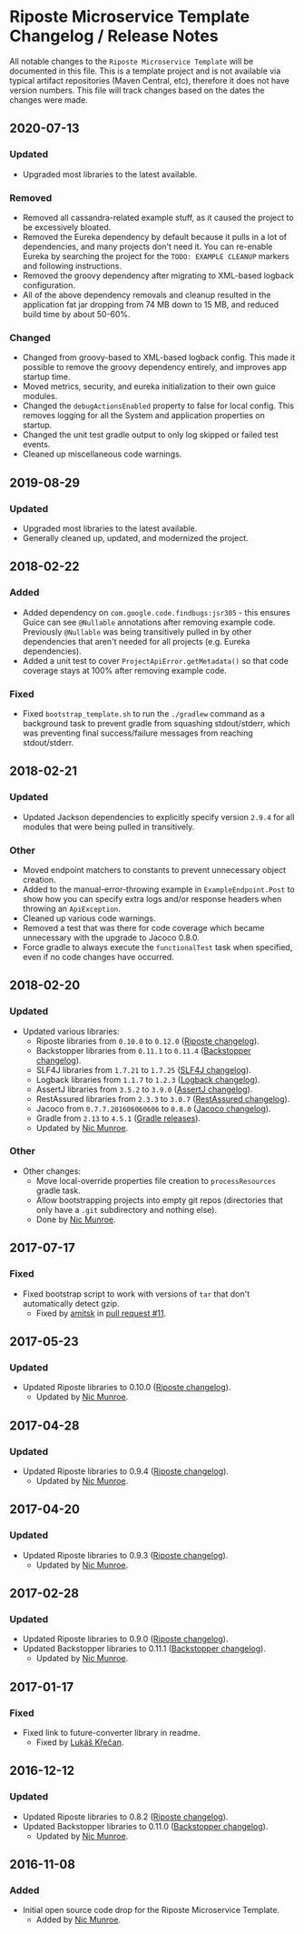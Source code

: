 # Riposte Microservice Template Changelog / Release Notes

All notable changes to the `Riposte Microservice Template` will be documented in this file. This is a template project 
and is not available via typical artifact repositories (Maven Central, etc), therefore it does not have version 
numbers. This file will track changes based on the dates the changes were made.

## 2020-07-13

### Updated

- Upgraded most libraries to the latest available.

### Removed

- Removed all cassandra-related example stuff, as it caused the project to be excessively bloated.
- Removed the Eureka dependency by default because it pulls in a lot of dependencies, and many projects don't need it.
You can re-enable Eureka by searching the project for the `TODO: EXAMPLE CLEANUP` markers and following instructions.
- Removed the groovy dependency after migrating to XML-based logback configuration.
- All of the above dependency removals and cleanup resulted in the application fat jar dropping from 74 MB 
down to 15 MB, and reduced build time by about 50-60%.

### Changed

- Changed from groovy-based to XML-based logback config. This made it possible to remove the groovy dependency entirely,
and improves app startup time.
- Moved metrics, security, and eureka initialization to their own guice modules.
- Changed the `debugActionsEnabled` property to false for local config. This removes logging for all the System and 
application properties on startup.
- Changed the unit test gradle output to only log skipped or failed test events.
- Cleaned up miscellaneous code warnings.

## 2019-08-29

### Updated

- Upgraded most libraries to the latest available.
- Generally cleaned up, updated, and modernized the project.

## 2018-02-22

### Added

- Added dependency on `com.google.code.findbugs:jsr305` - this ensures Guice can see `@Nullable` annotations after 
removing example code. Previously `@Nullable` was being transitively pulled in by other dependencies that aren't 
needed for all projects (e.g. Eureka dependencies).
- Added a unit test to cover `ProjectApiError.getMetadata()` so that code coverage stays at 100% after removing 
example code.

### Fixed

- Fixed `bootstrap_template.sh` to run the `./gradlew` command as a background task to prevent gradle from squashing 
stdout/stderr, which was preventing final success/failure messages from reaching stdout/stderr.

## 2018-02-21

### Updated

- Updated Jackson dependencies to explicitly specify version `2.9.4` for all modules that were being pulled in 
transitively.

### Other

- Moved endpoint matchers to constants to prevent unnecessary object creation.
- Added to the manual-error-throwing example in `ExampleEndpoint.Post` to show how you can specify extra logs and/or
response headers when throwing an `ApiException`.
- Cleaned up various code warnings.
- Removed a test that was there for code coverage which became unnecessary with the upgrade to Jacoco 0.8.0. 
- Force gradle to always execute the `functionalTest` task when specified, even if no code changes have occurred.

## 2018-02-20

### Updated

- Updated various libraries:
    - Riposte libraries from `0.10.0` to `0.12.0` ([Riposte changelog](https://github.com/Nike-Inc/riposte/blob/main/CHANGELOG.md)).
    - Backstopper libraries from `0.11.1` to `0.11.4` ([Backstopper changelog](https://github.com/Nike-Inc/backstopper/blob/main/CHANGELOG.md)).
    - SLF4J libraries from `1.7.21` to `1.7.25` ([SLF4J changelog](https://www.slf4j.org/news.html)).
    - Logback libraries from `1.1.7` to `1.2.3` ([Logback changelog](https://logback.qos.ch/news.html)).
    - AssertJ libraries from `3.5.2` to `3.9.0` ([AssertJ changelog](http://joel-costigliola.github.io/assertj/assertj-core-news.html)).
    - RestAssured libraries from `2.3.3` to `3.0.7` ([RestAssured changelog](https://github.com/rest-assured/rest-assured/blob/master/changelog.txt)).
    - Jacoco from `0.7.7.201606060606` to `0.8.0` ([Jacoco changelog](http://www.jacoco.org/jacoco/trunk/doc/changes.html)).
    - Gradle from `2.13` to `4.5.1` ([Gradle releases](https://gradle.org/releases/)).
    - Updated by [Nic Munroe][contrib_nicmunroe].

### Other

- Other changes:
    - Move local-override properties file creation to `processResources` gradle task.
    - Allow bootstrapping projects into empty git repos (directories that only have a `.git` subdirectory and nothing 
    else).
    - Done by [Nic Munroe][contrib_nicmunroe].

## 2017-07-17

### Fixed

- Fixed bootstrap script to work with versions of `tar` that don't automatically detect gzip.
    - Fixed by [amitsk][contrib_amitsk] in [pull request #11](https://github.com/Nike-Inc/riposte-microservice-template/pull/11).

## 2017-05-23

### Updated

- Updated Riposte libraries to 0.10.0 ([Riposte changelog](https://github.com/Nike-Inc/riposte/blob/main/CHANGELOG.md)).
    - Updated by [Nic Munroe][contrib_nicmunroe].

## 2017-04-28

### Updated

- Updated Riposte libraries to 0.9.4 ([Riposte changelog](https://github.com/Nike-Inc/riposte/blob/main/CHANGELOG.md)).
    - Updated by [Nic Munroe][contrib_nicmunroe].

## 2017-04-20

### Updated

- Updated Riposte libraries to 0.9.3 ([Riposte changelog](https://github.com/Nike-Inc/riposte/blob/main/CHANGELOG.md)).
    - Updated by [Nic Munroe][contrib_nicmunroe].

## 2017-02-28

### Updated

- Updated Riposte libraries to 0.9.0 ([Riposte changelog](https://github.com/Nike-Inc/riposte/blob/main/CHANGELOG.md)).
- Updated Backstopper libraries to 0.11.1 ([Backstopper changelog](https://github.com/Nike-Inc/backstopper/blob/main/CHANGELOG.md)).
    - Updated by [Nic Munroe][contrib_nicmunroe].

## 2017-01-17

### Fixed

- Fixed link to future-converter library in readme.
    - Fixed by [Lukáš Křečan][contrib_lukas-krecan].

## 2016-12-12

### Updated

- Updated Riposte libraries to 0.8.2 ([Riposte changelog](https://github.com/Nike-Inc/riposte/blob/main/CHANGELOG.md)).
- Updated Backstopper libraries to 0.11.0 ([Backstopper changelog](https://github.com/Nike-Inc/backstopper/blob/main/CHANGELOG.md)).
    - Updated by [Nic Munroe][contrib_nicmunroe].

## 2016-11-08

### Added

- Initial open source code drop for the Riposte Microservice Template.
	- Added by [Nic Munroe][contrib_nicmunroe].
	

[contrib_nicmunroe]: https://github.com/nicmunroe
[contrib_lukas-krecan]: https://github.com/lukas-krecan
[contrib_amitsk]: https://github.com/amitsk
